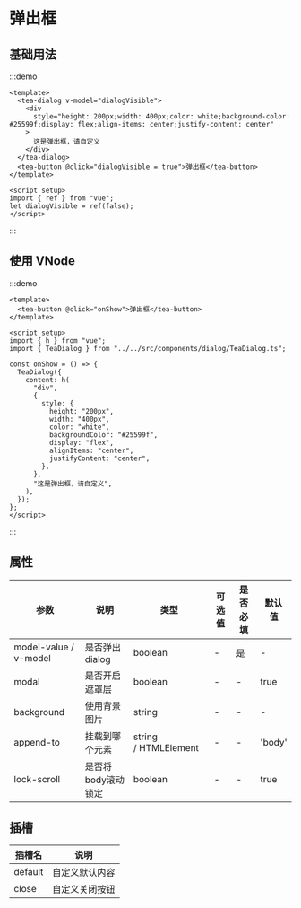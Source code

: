 # 弹出框

## 基础用法

:::demo

```vue
<template>
  <tea-dialog v-model="dialogVisible">
    <div
      style="height: 200px;width: 400px;color: white;background-color: #25599f;display: flex;align-items: center;justify-content: center"
    >
      这是弹出框，请自定义
    </div>
  </tea-dialog>
  <tea-button @click="dialogVisible = true">弹出框</tea-button>
</template>

<script setup>
import { ref } from "vue";
let dialogVisible = ref(false);
</script>
```

:::

## 使用 VNode

:::demo

```vue
<template>
  <tea-button @click="onShow">弹出框</tea-button>
</template>

<script setup>
import { h } from "vue";
import { TeaDialog } from "../../src/components/dialog/TeaDialog.ts";

const onShow = () => {
  TeaDialog({
    content: h(
      "div",
      {
        style: {
          height: "200px",
          width: "400px",
          color: "white",
          backgroundColor: "#25599f",
          display: "flex",
          alignItems: "center",
          justifyContent: "center",
        },
      },
      "这是弹出框，请自定义",
    ),
  });
};
</script>
```

:::

## 属性

| 参数                  | 说明               | 类型                 | 可选值 | 是否必填 | 默认值 |
| --------------------- | ------------------ | -------------------- | ------ | -------- | ------ |
| model-value / v-model | 是否弹出dialog     | boolean              | -      | 是       | -      |
| modal                 | 是否开启遮罩层     | boolean              | -      | -        | true   |
| background            | 使用背景图片       | string               | -      | -        | -      |
| append-to             | 挂载到哪个元素     | string / HTMLElement | -      | -        | 'body' |
| lock-scroll           | 是否将body滚动锁定 | boolean              | -      | -        | true   |

## 插槽

| 插槽名  | 说明           |
| ------- | -------------- |
| default | 自定义默认内容 |
| close   | 自定义关闭按钮 |

